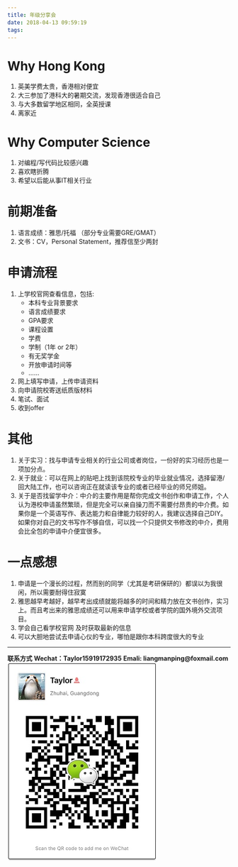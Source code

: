 ```yaml
---
title: 年级分享会
date: 2018-04-13 09:59:19
tags:
---
```

# Why Hong Kong
1. 英美学费太贵，香港相对便宜
2. 大三参加了港科大的暑期交流，发现香港很适合自己
3. 与大多数留学地区相同，全英授课
4. 离家近

# Why Computer Science
1. 对编程/写代码比较感兴趣
2. 喜欢瞎折腾
3. 希望以后能从事IT相关行业

# 前期准备
1. 语言成绩：雅思/托福 （部分专业需要GRE/GMAT）
2. 文书：CV，Personal Statement，推荐信至少两封
<!--more-->

# 申请流程
1. 上学校官网查看信息，包括:
	- 本科专业背景要求
	- 语言成绩要求
	- GPA要求
	- 课程设置
	- 学费
	- 学制（1年 or 2年）
	- 有无奖学金
	- 开放申请时间等
	- ……
2. 网上填写申请，上传申请资料
3. 向申请院校寄送纸质版材料
4. 笔试、面试
5. 收到offer

# 其他
1. 关于实习：找与申请专业相关的行业公司或者岗位，一份好的实习经历也是一项加分点。
2. 关于就业：可以在网上的贴吧上找到该院校专业的毕业就业情况，选择留港/回大陆工作，也可以咨询正在就读该专业的或者已经毕业的师兄师姐。
3. 关于是否找留学中介：中介的主要作用是帮你完成文书创作和申请工作，个人认为港校申请虽然繁琐，但是完全可以亲自操刀而不需要付昂贵的中介费。如果你是一个英语写作、表达能力和自律能力较好的人，我建议选择自己DIY。如果你对自己的文书写作不够自信，可以找一个只提供文书修改的中介，费用会比全包的申请中介便宜很多。

# 一点感想
1. 申请是一个漫长的过程，然而别的同学（尤其是考研保研的）都误以为我很闲，所以需要耐得住寂寞
2. 雅思越早考越好，越早考出成绩就能将越多的时间和精力放在文书创作，实习上。而且考出来的雅思成绩还可以用来申请学校或者学院的国外境外交流项目。
3. 学会自己看学校官网 及时获取最新的信息
4. 可以大胆地尝试去申请心仪的专业，哪怕是跟你本科跨度很大的专业

-------------------------------
__联系方式__
__Wechat：Taylor15919172935__
__Emali:  liangmanping@foxmail.com__
![](年级分享会/2.jpg)